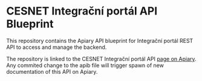 # CESNET Integrační portál API Blueprint

This repository contains the Apiary API blueprint for Integrační portál REST API to access and manage the backend.

The repository is linked to the CESNET Integrační portál API [page on Apiary](http://docs.cesnetintegracniportal.apiary.io/). Any commited change to the apib file will trigger spawn of new documentation of this API on Apiary.
